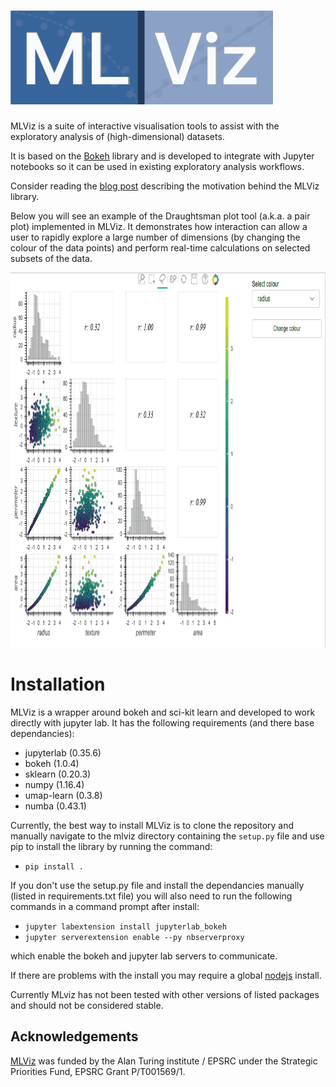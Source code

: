 # <img alt="MLViz" src="branding/logo/mlviz_logo_v2.png" height="150">

MLViz is a suite of interactive visualisation tools to assist with the exploratory analysis of (high-dimensional) datasets.

It is based on the [Bokeh](https://bokeh.pydata.org/en/latest/) library and is developed to integrate with Jupyter notebooks so it can be used in existing exploratory analysis workflows.

Consider reading the [blog post](https://it-innovation.github.io/mlviz/)  describing the motivation behind the MLViz library.

Below you will see an example of the Draughtsman plot tool (a.k.a. a pair plot) implemented in MLViz. It demonstrates how interaction can allow a user to rapidly explore a large number of dimensions (by changing the colour of the data points) and perform real-time calculations on selected subsets of the data.

<img src="examples/data/static/DraughtPlot_example.gif" width="800" height="600" />

# Installation

MLViz is a wrapper around bokeh and sci-kit learn and developed to work directly with jupyter lab. It has the following requirements (and there base dependancies):

+ jupyterlab (0.35.6)
+ bokeh (1.0.4)
+ sklearn (0.20.3)
+ numpy (1.16.4)
+ umap-learn (0.3.8) 
+ numba (0.43.1)

Currently, the best way to install MLViz is to clone the repository and manually navigate to the mlviz directory containing the `setup.py` file and use pip to install the library by running the command:

- `pip install .`

If you don't use the setup.py file and install the dependancies manually (listed in requirements.txt file) you will also need to run the following commands in a command prompt after install:

- `jupyter labextension install jupyterlab_bokeh`
- `jupyter serverextension enable --py nbserverproxy`

which enable the bokeh and jupyter lab servers to communicate.

If there are problems with the install you may require a global [nodejs](https://nodejs.org/en/) install.

Currently MLviz has not been tested with other versions of listed packages and should not be considered stable.

## Acknowledgements

[MLViz](https://www.turing.ac.uk/research/research-projects/integrating-information-visualisation-machine-learning) was funded by the Alan Turing institute / EPSRC under the Strategic Priorities Fund, EPSRC Grant P/T001569/1.
